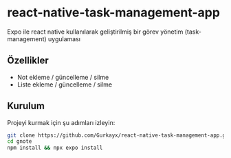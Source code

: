 # react-native-task-management-app
Expo ile react native kullanılarak geliştirilmiş bir görev yönetim (task-management) uygulaması

## Özellikler
- Not ekleme / güncelleme / silme
- Liste ekleme / güncelleme / silme

## Kurulum
Projeyi kurmak için şu adımları izleyin:
```bash
git clone https://github.com/Gurkayx/react-native-task-management-app.git gnote
cd gnote
npm install && npx expo install
